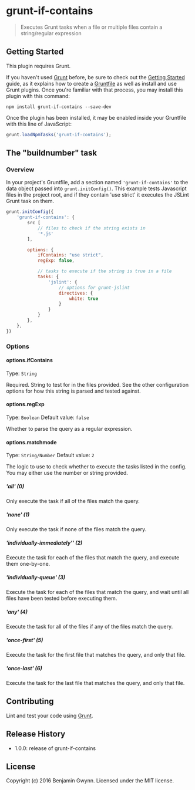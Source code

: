 # grunt-if-contains

> Executes Grunt tasks when a file or multiple files contain a string/regular expression

## Getting Started
This plugin requires Grunt.

If you haven't used [Grunt](http://gruntjs.com/) before, be sure to check out the [Getting Started](http://gruntjs.com/getting-started) guide, as it explains how to create a [Gruntfile](http://gruntjs.com/sample-gruntfile) as well as install and use Grunt plugins. Once you're familiar with that process, you may install this plugin with this command:

```shell
npm install grunt-if-contains --save-dev
```

Once the plugin has been installed, it may be enabled inside your Gruntfile with this line of JavaScript:

```js
grunt.loadNpmTasks('grunt-if-contains');
```

## The "buildnumber" task

### Overview
In your project's Gruntfile, add a section named `'grunt-if-contains'` to the data object passed into `grunt.initConfig()`. This example tests Javascript files in the project root, and if they contain 'use strict' it executes the JSLint Grunt task on them.

```js
grunt.initConfig({
	'grunt-if-contains': {
		src [
			// files to check if the string exists in
			'*.js'
		],

		options: {
			ifContains: "use strict",
			regExp: false,

			// tasks to execute if the string is true in a file
			tasks: {
				'jslint': {
					// options for grunt-jslint
					directives: {
						white: true
					}
				}
			}
		},
	},
})
```

### Options

#### options.ifContains
Type: `String`

Required. String to test for in the files provided. See the other configuration options for how this string is parsed and tested against.

#### options.regExp
Type: `Boolean`
Default value: `false`

Whether to parse the query as a regular expression.

#### options.matchmode
Type: `String/Number`
Default value: `2`

The logic to use to check whether to execute the tasks listed in the config. You may either use the number or string provided.

##### 'all' (0)
Only execute the task if all of the files match the query.

##### 'none' (1)
Only execute the task if none of the files match the query.

##### 'individually-immediately'' (2)
Execute the task for each of the files that match the query, and execute them one-by-one.

##### 'individually-queue' (3)
Execute the task for each of the files that match the query, and wait until all files have been tested before executing them.

##### 'any' (4)
Execute the task for all of the files if any of the files match the query.

##### 'once-first' (5)
Execute the task for the first file that matches the query, and only that file.

##### 'once-last' (6)
Execute the task for the last file that matches the query, and only that file.

## Contributing
Lint and test your code using [Grunt](http://gruntjs.com/).

## Release History

* 1.0.0: release of grunt-if-contains

## License
Copyright (c) 2016 Benjamin Gwynn. Licensed under the MIT license.
